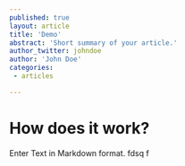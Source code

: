 ```yaml
---
published: true
layout: article
title: 'Demo'
abstract: 'Short summary of your article.'
author_twitter: johndoe
author: 'John Doe'
categories:
 - articles

---
```

# How does it work?

Enter Text in Markdown format.
fdsq
f